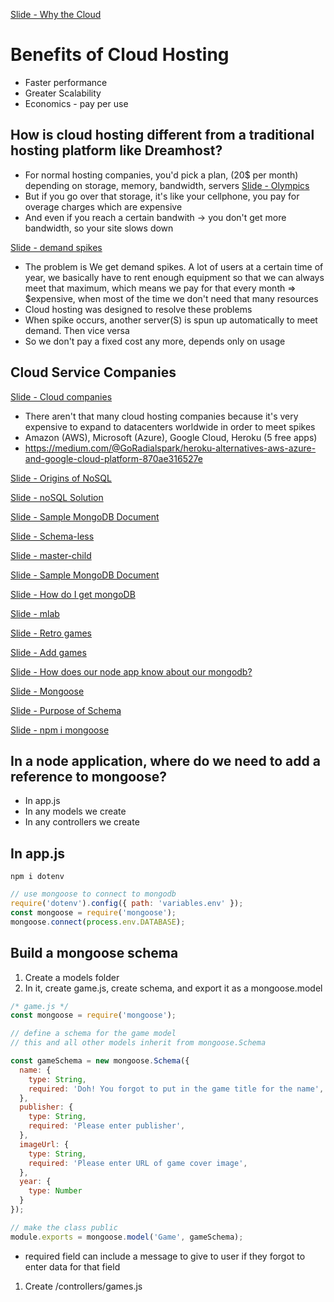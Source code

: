 [Slide - Why the Cloud]()

# Benefits of Cloud Hosting

- Faster performance
- Greater Scalability
- Economics - pay per use

## How is cloud hosting different from a traditional hosting platform like Dreamhost?

- For normal hosting companies, you'd pick a plan, (20$ per month) depending on storage, memory, bandwidth, servers
  [Slide - Olympics]()
- But if you go over that storage, it's like your cellphone, you pay for overage charges which are expensive
- And even if you reach a certain bandwith -> you don't get more bandwidth, so your site slows down

[Slide - demand spikes]()

- The problem is We get demand spikes. A lot of users at a certain time of year, we basically have to rent enough equipment so that we can always meet that maximum, which means we pay for that every month => $expensive, when most of the time we don't need that many resources
- Cloud hosting was designed to resolve these problems
- When spike occurs, another server(S) is spun up automatically to meet demand. Then vice versa
- So we don't pay a fixed cost any more, depends only on usage

## Cloud Service Companies

[Slide - Cloud companies]()

- There aren't that many cloud hosting companies because it's very expensive to expand to datacenters worldwide in order to meet spikes
- Amazon (AWS), Microsoft (Azure), Google Cloud, Heroku (5 free apps)
- https://medium.com/@GoRadialspark/heroku-alternatives-aws-azure-and-google-cloud-platform-870ae316527e

[Slide - Origins of NoSQL]()

[Slide - noSQL Solution]()

[Slide - Sample MongoDB Document]()

[Slide - Schema-less]()

[Slide - master-child]()

[Slide - Sample MongoDB Document]()

[Slide - How do I get mongoDB]()

[Slide - mlab]()

[Slide - Retro games]()

[Slide - Add games]()

[Slide - How does our node app know about our mongodb?]()

[Slide - Mongoose]()

[Slide - Purpose of Schema]()

[Slide - npm i mongoose]()

## In a node application, where do we need to add a reference to mongoose?

- In app.js
- In any models we create
- In any controllers we create

## In app.js

`npm i dotenv`

```js
// use mongoose to connect to mongodb
require('dotenv').config({ path: 'variables.env' });
const mongoose = require('mongoose');
mongoose.connect(process.env.DATABASE);
```

## Build a mongoose schema

1.  Create a models folder
1.  In it, create game.js, create schema, and export it as a mongoose.model

  ```js
  /* game.js */
  const mongoose = require('mongoose');

  // define a schema for the game model
  // this and all other models inherit from mongoose.Schema

  const gameSchema = new mongoose.Schema({
    name: {
      type: String,
      required: 'Doh! You forgot to put in the game title for the name',
    },
    publisher: {
      type: String,
      required: 'Please enter publisher',
    },
    imageUrl: {
      type: String,
      required: 'Please enter URL of game cover image',
    },
    year: {
      type: Number
    }
  });

  // make the class public
  module.exports = mongoose.model('Game', gameSchema);
  ```
  * required field can include a message to give to user if they forgot to enter data for that field

1. Create /controllers/games.js
